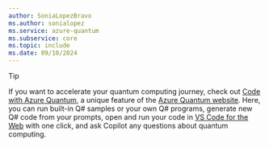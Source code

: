 ```yaml
---
author: SoniaLopezBravo
ms.author: sonialopez
ms.service: azure-quantum
ms.subservice: core
ms.topic: include
ms.date: 09/10/2024
---
```


> [!TIP]
> If you want to accelerate your quantum computing journey, check out [Code with Azure Quantum](https://quantum.microsoft.com/tools/quantum-coding), a unique feature of the [Azure Quantum website](https://quantum.microsoft.com/). Here, you can run built-in Q# samples or your own Q# programs, generate new Q# code from your prompts, open and run your code in [VS Code for the Web](https://vscode.dev/quantum) with one click, and ask Copilot any questions about quantum computing.